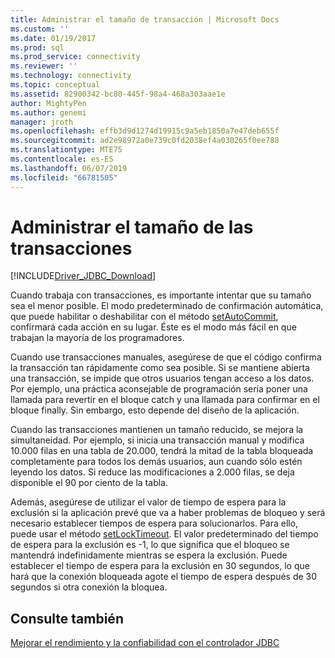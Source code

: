 ```yaml
---
title: Administrar el tamaño de transacción | Microsoft Docs
ms.custom: ''
ms.date: 01/19/2017
ms.prod: sql
ms.prod_service: connectivity
ms.reviewer: ''
ms.technology: connectivity
ms.topic: conceptual
ms.assetid: 82900342-bc80-445f-98a4-468a303aae1e
author: MightyPen
ms.author: genemi
manager: jroth
ms.openlocfilehash: effb3d9d1274d19915c9a5eb1850a7e47deb655f
ms.sourcegitcommit: ad2e98972a0e739c0fd2038ef4a030265f0ee788
ms.translationtype: MTE75
ms.contentlocale: es-ES
ms.lasthandoff: 06/07/2019
ms.locfileid: "66781505"
---
```

# <a name="managing-transaction-size"></a>Administrar el tamaño de las transacciones
[!INCLUDE[Driver_JDBC_Download](../../includes/driver_jdbc_download.md)]

  Cuando trabaja con transacciones, es importante intentar que su tamaño sea el menor posible. El modo predeterminado de confirmación automática, que puede habilitar o deshabilitar con el método [setAutoCommit](../../connect/jdbc/reference/setautocommit-method-sqlserverconnection.md), confirmará cada acción en su lugar. Éste es el modo más fácil en que trabajan la mayoría de los programadores.  
  
 Cuando use transacciones manuales, asegúrese de que el código confirma la transacción tan rápidamente como sea posible. Si se mantiene abierta una transacción, se impide que otros usuarios tengan acceso a los datos. Por ejemplo, una práctica aconsejable de programación sería poner una llamada para revertir en el bloque catch y una llamada para confirmar en el bloque finally. Sin embargo, esto depende del diseño de la aplicación.  
  
 Cuando las transacciones mantienen un tamaño reducido, se mejora la simultaneidad. Por ejemplo, si inicia una transacción manual y modifica 10.000 filas en una tabla de 20.000, tendrá la mitad de la tabla bloqueada completamente para todos los demás usuarios, aun cuando sólo estén leyendo los datos. Si reduce las modificaciones a 2.000 filas, se deja disponible el 90 por ciento de la tabla.  
  
 Además, asegúrese de utilizar el valor de tiempo de espera para la exclusión si la aplicación prevé que va a haber problemas de bloqueo y será necesario establecer tiempos de espera para solucionarlos. Para ello, puede usar el método [setLockTimeout](../../connect/jdbc/reference/setlocktimeout-method-sqlserverdatasource.md). El valor predeterminado del tiempo de espera para la exclusión es -1, lo que significa que el bloqueo se mantendrá indefinidamente mientras se espera la exclusión. Puede establecer el tiempo de espera para la exclusión en 30 segundos, lo que hará que la conexión bloqueada agote el tiempo de espera después de 30 segundos si otra conexión la bloquea.  
  
## <a name="see-also"></a>Consulte también  
 [Mejorar el rendimiento y la confiabilidad con el controlador JDBC](../../connect/jdbc/improving-performance-and-reliability-with-the-jdbc-driver.md)  
  
  
